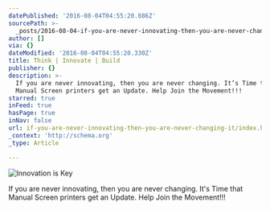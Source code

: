 ```yaml
---
datePublished: '2016-08-04T04:55:20.886Z'
sourcePath: >-
  _posts/2016-08-04-if-you-are-never-innovating-then-you-are-never-changing-it.md
author: []
via: {}
dateModified: '2016-08-04T04:55:20.330Z'
title: Think | Innovate | Build
publisher: {}
description: >-
  If you are never innovating, then you are never changing. It’s Time that
  Manual Screen printers get an Update. Help Join the Movement!!!
starred: true
inFeed: true
hasPage: true
inNav: false
url: if-you-are-never-innovating-then-you-are-never-changing-it/index.html
_context: 'http://schema.org'
_type: Article

---
```

![Innovation is Key](https://the-grid-user-content.s3-us-west-2.amazonaws.com/70a3742c-916d-4b89-80da-24026c09a8ce.jpg)

If you are never innovating, then you are never changing. It's Time that Manual Screen printers get an Update. Help Join the Movement!!!